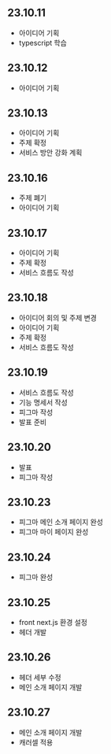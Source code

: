 ## 23.10.11

- 아이디어 기획
- typescript 학습

## 23.10.12

- 아이디어 기획

## 23.10.13

- 아이디어 기획
- 주제 확정
- 서비스 방안 강화 계획

## 23.10.16
- 주제 폐기
- 아이디어 기획

## 23.10.17
- 아이디어 기획
- 주제 확정
- 서비스 흐름도 작성

## 23.10.18
- 아이디어 회의 및 주제 변경
- 아이디어 기획
- 주제 확정
- 서비스 흐름도 작성

## 23.10.19
- 서비스 흐름도 작성
- 기능 명세서 작성
- 피그마 작성
- 발표 준비

## 23.10.20
- 발표
- 피그마 작성

## 23.10.23
- 피그마 메인 소개 페이지 완성
- 피그마 마이 페이지 완성

## 23.10.24
- 피그마 완성

## 23.10.25
- front next.js 환경 설정
- 헤더 개발

## 23.10.26
- 헤더 세부 수정
- 메인 소개 페이지 개발

## 23.10.27
- 메인 소개 페이지 개발
- 캐러셀 적용
